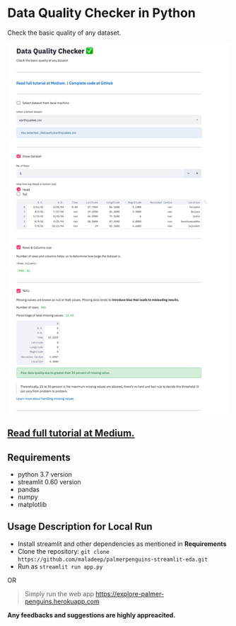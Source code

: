 # Data Quality Checker in Python

Check the basic quality of any dataset.


<img src='images/screenshot.png' /></a>

## [Read full tutorial at Medium.](https://medium.com/@maladeep.upadhaya)

## Requirements

* python 3.7 version
* streamlit 0.60 version 
* pandas
* numpy
* matplotlib


## Usage Description for Local Run

+ Install streamlit and other dependencies as mentioned in **Requirements**
+ Clone the repository: ```git clone https://github.com/maladeep/palmerpenguins-streamlit-eda.git```
+ Run as ```streamlit run app.py```

 OR
 
 > Simply run the web app https://explore-palmer-penguins.herokuapp.com


  **Any feedbacks and suggestions are highly appreacited.**
